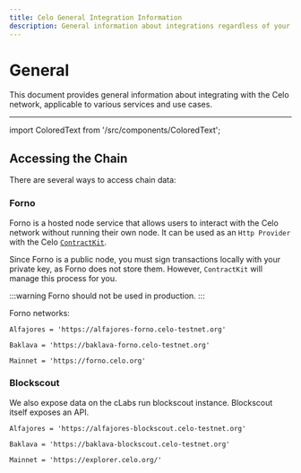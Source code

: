 ```yaml
---
title: Celo General Integration Information
description: General information about integrations regardless of your service or use case.
---
```


# General

This document provides general information about integrating with the Celo network, applicable to various services and use cases.

---

import ColoredText from '/src/components/ColoredText';


## Accessing the Chain

There are several ways to access chain data:

### Forno

<ColoredText>Forno</ColoredText> is a hosted node service that allows users to interact with the Celo network without running their own node. It can be used as an `Http Provider` with the Celo [`ContractKit`](../../tools/libraries-and-sdks/sdks/contractkit/overview.md).

Since Forno is a public node, you must sign transactions locally with your private key, as Forno does not store them. However, `ContractKit` will manage this process for you.

:::warning
Forno should not be used in production. 
:::

Forno networks:

```
Alfajores = 'https://alfajores-forno.celo-testnet.org'

Baklava = 'https://baklava-forno.celo-testnet.org'

Mainnet = 'https://forno.celo.org'
```

### Blockscout

We also expose data on the cLabs run blockscout instance. Blockscout itself exposes an API.

```
Alfajores = 'https://alfajores-blockscout.celo-testnet.org'

Baklava = 'https://baklava-blockscout.celo-testnet.org'

Mainnet = 'https://explorer.celo.org/'
```

